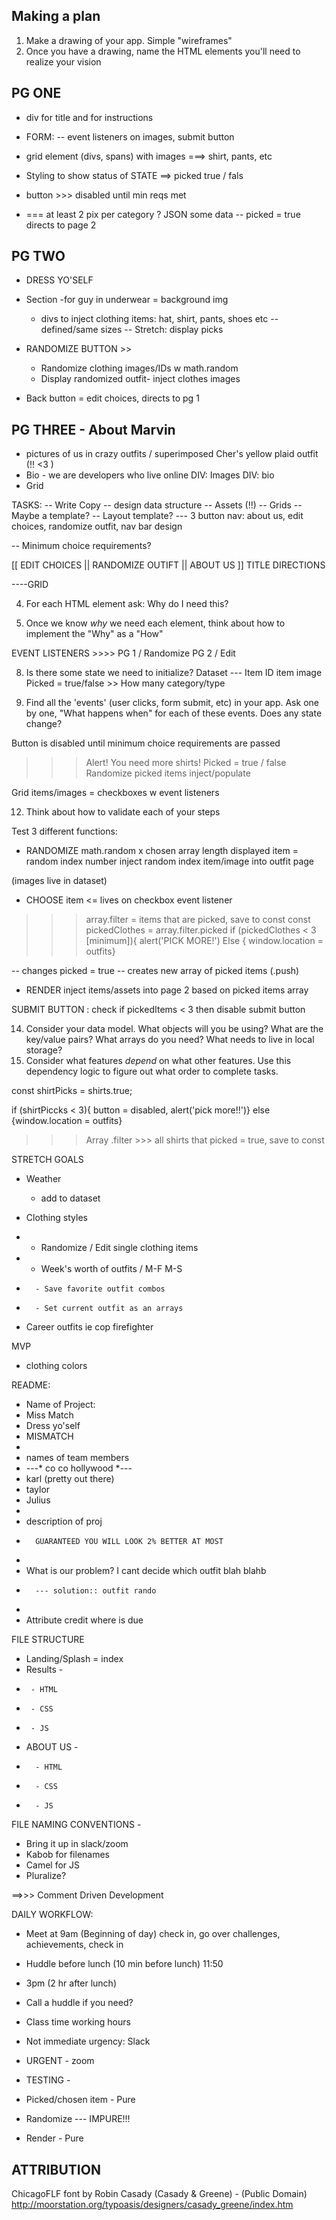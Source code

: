 ## Making a plan
1) Make a drawing of your app. Simple "wireframes"
2) Once you have a drawing, name the HTML elements you'll need to realize your vision

PG ONE 
------
- div for title and for instructions
- FORM: -- event listeners on images, submit button
- grid element (divs, spans) with images ===> shirt, pants, etc

- Styling to show status of STATE ==> picked true / fals


- button >>> disabled until min reqs met
- === at least 2 pix per category ?
    JSON some data -- picked = true
    directs to page 2
    
    
PG TWO
-------
- DRESS YO'SELF
- Section 
  -for guy in underwear = background img
  - divs to inject clothing items: hat, shirt, pants, shoes etc -- defined/same sizes 
    -- Stretch: display picks
    
- RANDOMIZE BUTTON >>
    - Randomize clothing images/IDs w math.random
    - Display randomized outfit- inject clothes images 
    

- Back button = edit choices, directs to pg 1


PG THREE - About Marvin
----
- pictures of us in crazy outfits / superimposed Cher's yellow plaid outfit (!! <3 ) 
- Bio - we are developers who live online
DIV: Images
DIV: bio 
- Grid


TASKS:
-- Write Copy
-- design data structure
-- Assets (!!)
-- Grids -- Maybe a template? 
-- Layout template? --- 3 button nav: about us, edit choices, randomize outfit, nav bar design 


-- Minimum choice requirements? 


[[ EDIT CHOICES || RANDOMIZE OUTIFT || ABOUT US ]]
    TITLE
   DIRECTIONS

----GRID


4) For each HTML element ask: Why do I need this?

6) Once we know _why_ we need each element, think about how to implement the "Why" as a "How"

EVENT LISTENERS >>>> 
  PG 1 / Randomize
  PG 2 / Edit

8) Is there some state we need to initialize?
 Dataset --- 
  Item ID
  item image
  Picked = true/false >> How many
  category/type
  
  
10) Find all the 'events' (user clicks, form submit, etc) in your app. Ask one by one, "What happens when" for each of these events. Does any state change?

Button is disabled until minimum choice requirements are passed 
>>> Alert! You need more shirts!
Picked = true / false
Randomize picked items
inject/populate 

Grid items/images = checkboxes w event listeners

12) Think about how to validate each of your steps




Test 3 different functions:

- RANDOMIZE
 math.random x chosen array length
 displayed item = random index number
 inject random index item/image into outfit page
 
 (images live in dataset)



- CHOOSE item <= lives on checkbox event listener
 >>> array.filter = items that are picked, save to const
 >>> const pickedClothes = array.filter.picked
 >>> if (pickedClothes < 3 [minimum]){
 >>> alert('PICK MORE!')
 >>> Else { window.location = outfits} 
 
 -- changes picked = true
 -- creates new array of picked items (.push)
 
 
 - RENDER
inject items/assets into page 2 based on picked items array

SUBMIT BUTTON : 
check if pickedItems < 3
then disable submit button


14) Consider your data model. What objects will you be using? What are the key/value pairs? What arrays do you need? What needs to live in local storage?
15) Consider what features _depend_ on what other features. Use this dependency logic to figure out what order to complete tasks.

const shirtPicks = shirts.true;

if (shirtPiccks < 3){
button = disabled,
alert('pick more!!')}
else {window.location = outfits}

>>> Array .filter >>> all shirts that picked = true, save to const


STRETCH GOALS

- Weather
    - add to dataset
   
- Clothing styles
- * Randomize / Edit single clothing items
- * Week's worth of outfits / M-F M-S 
-       - Save favorite outfit combos
-       - Set current outfit as an arrays
- Career outfits ie cop firefighter

MVP
- clothing colors



README:
- Name of Project:
-   Miss Match
-   Dress yo'self
-   MISMATCH
-   
- names of team members
 - ---* co co hollywood *---
 - karl (pretty out there)
 - taylor
 - Julius 
-   
- description of proj
-       GUARANTEED YOU WILL LOOK 2% BETTER AT MOST
-       
- What is our problem? I cant decide which outfit blah blahb
-       --- solution:: outfit rando
-       
-  Attribute credit where is due 


FILE STRUCTURE
- Landing/Splash = index
- Results -
-      - HTML
-      - CSS
-      - JS
- ABOUT US -
-       - HTML
-       - CSS 
-       - JS 

FILE NAMING CONVENTIONS -
- Bring it up in slack/zoom
- Kabob for filenames
- Camel for JS
- Pluralize? 

==>>> Comment Driven Development

DAILY WORKFLOW:
- Meet at 9am (Beginning of day) check in, go over challenges, achievements, check in
- Huddle before lunch (10 min before lunch) 11:50 
- 3pm (2 hr after lunch)

- Call a huddle if you need?

- Class time working hours
-  Not immediate urgency: Slack 
-  URGENT - zoom

- TESTING -
- Picked/chosen item - Pure
- Randomize --- IMPURE!!! 
- Render - Pure


ATTRIBUTION 
----
ChicagoFLF font by Robin Casady (Casady & Greene) - (Public Domain)
http://moorstation.org/typoasis/designers/casady_greene/index.htm









